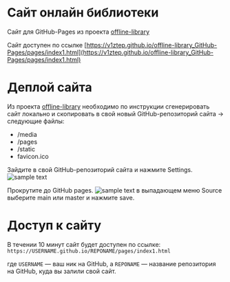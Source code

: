 # Сайт онлайн библиотеки

Сайт для GitHub-Pages из проекта [offline-library](https://github.com/v1ztep/offline-library)

Сайт доступен по ссылке [https://v1ztep.github.io/offline-library_GitHub-Pages/pages/index1.html](https://v1ztep.github.io/offline-library_GitHub-Pages/pages/index1.html)

# Деплой сайта

Из проекта [offline-library](https://github.com/v1ztep/offline-library) необходимо по инструкции сгенерировать сайт локально и скопировать в свой новый GitHub-репозиторий сайта -> следующие файлы:
* /media
* /pages
* /static
* favicon.ico

Зайдите в свой GitHub-репозиторий сайта и нажмите Settings.
![sample text](https://i.ibb.co/D17NsJ1/Settings-Git-Hub-Pages.png>)

Прокрутите до GitHub pages.
![sample text](https://i.ibb.co/5RHwnYX/Settings-Git-Hub-Pages2.png)
в выпадающем меню Source выберите main или master и нажмите save.

# Доступ к сайту

В течении 10 минут сайт будет доступен по ссылке:
`https://USERNAME.github.io/REPONAME/pages/index1.html`

где `USERNAME` — ваш ник на GitHub, а `REPONAME` — название репозитория на GitHub, куда вы залили свой сайт.


